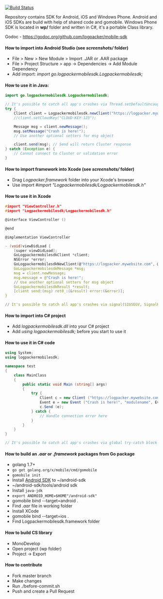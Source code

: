 [![Build Status](https://travis-ci.org/logpacker/mobile-sdk.svg?branch=master)](https://travis-ci.org/logpacker/mobile-sdk)

Repository contains SDK for Android, iOS and Windows Phone. Android and iOS SDKs are build with help of shared code and gomobile. Windows Phone SDK is located in **wp/** folder and written in C#, it's a portable Class library.

Godoc - https://godoc.org/github.com/logpacker/mobile-sdk

#### How to import into Android Studio (see *screenshots/* folder)

* File > New > New Module > Import .JAR or .AAR package
* File > Project Structure > app -> Dependencies -> Add Module Dependency
* Add import: *import go.logpackermobilesdk.Logpackermobilesdk;*

#### How to use it in Java:

```java
import go.logpackermobilesdk.Logpackermobilesdk;

// It's possible to catch all app's crashes via Thread.setDefaultUncaughtExceptionHandler and send it to LogPacker
try {
    Client client = Logpackermobilesdk.newClient("https://logpacker.mywebsite.com", "dev", android.os.Build.MODEL);
    //client.setCloudKey("CLOUD-KEY-123");

    Message msg = client.newMessage();
    msg.setMessage("Crash is here!");
    // Use another optional setters for msg object

    client.send(msg); // Send will return Cluster response
} catch (Exception e) {
    // Cannot connect to Cluster or validation error
}
```

#### How to import framework into Xcode (see *screenshots/* folder)

 * Drag *Logpacker.framework* folder into your Xcode's browser
 * Use import *#import "Logpackermobilesdk/Logpackermobilesdk.h"*

#### How to use it in Xcode

```c
#import "ViewController.h"
#import "Logpackermobilesdk/Logpackermobilesdk.h"

@interface ViewController ()

@end

@implementation ViewController

- (void)viewDidLoad {
    [super viewDidLoad];
    GoLogpackermobilesdkClient *client;
    NSError *error;
    GoLogpackermobilesdkNewClient(@"https://logpacker.mywebsite.com", @"dev", [[UIDevice currentDevice] systemVersion], &client, &error);
    GoLogpackermobilesdkMessage *msg;
    msg = client.newMessage;
    msg.message = @"Crash is here!";
    // Use another optional setters for msg object
    GoLogpackermobilesdkResult *result;
    [client send:(msg) ret0_:(&result) error:(&error)];
}

// It's possible to catch all app's crashes via signal(SIGSEGV, SignalHandler) and send it to LogPacker from SignalHandler func
```

#### How to import into C# project

 * Add *logpackermobilesdk.dll* into your C# project
 * Add *using logpackermobilesdk;* before you start to use it

#### How to use it in C# code

```cs
using System;
using logpackermobilesdk;

namespace test
{
    class MainClass
	{
		public static void Main (string[] args)
		{
			try {
				Client c = new Client ("https://logpacker.mywebsite.com", "dev", System.Environment.MachineName);
				Event e = new Event ("Crash is here!", "modulename", Event.FatalLogLevel, "1000", "John");
				c.Send (e);
			} catch {
				// Handle connection error here
			}
		}
	}
}

// It's possible to catch all app's crashes via global try-catch block and send it to LogPacker
```

#### How to build an *.aar* or *.framework* packages from Go package

* golang 1.7+
* `go get golang.org/x/mobile/cmd/gomobile`
* `gomobile init`
* Install [Android SDK](https://developer.android.com/sdk/index.html#Other) to ~/android-sdk
* ~/android-sdk/tools/android sdk
* Install `java-jdk`
* `export ANDROID_HOME=$HOME"/android-sdk"`
* gomobile bind --target=android .
* Find *.aar* file in working folder
* Install XCode
* gomobile bind --target=ios .
* Find Logpackermobilesdk.framework folder

#### How to build CS library

 * MonoDevelop
 * Open project (wp folder)
 * Project -> Export

#### How to contribute

* Fork master branch
* Make changes
* Run ./before-commit.sh
* Push and create a Pull Request
